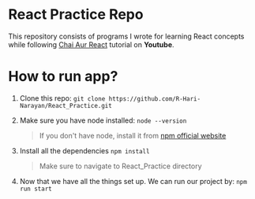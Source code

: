 # React Practice Repo

This repository consists of programs I wrote for learning React concepts while following [Chai Aur React](https://youtube.com/playlist?list=PLu71SKxNbfoDqgPchmvIsL4hTnJIrtige&si=KPO2-8IDZ-_ao7E0) tutorial on **Youtube**.


# How to run app?

1. Clone this repo:
    ```git clone https://github.com/R-Hari-Narayan/React_Practice.git```

2. Make sure you have node installed:
    ```node --version```
	> If you don't have node, install it from [npm official website](https://nodejs.org/en)
3. Install all the dependencies
    ```npm install```
	> Make sure to navigate to React_Practice directory
4. Now that we have all the things set up. We can run our project by:
    ```npm run start```